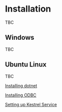 # Installation

TBC

## Windows

TBC

## Ubuntu Linux

TBC

[Installing dotnet](Ubuntu-Install-dotnet.md)

[Installing ODBC](Ubuntu-Install-ODBC.md)

[Setting up Kestrel Service](Ubuntu-Kestrel-Service.md)
